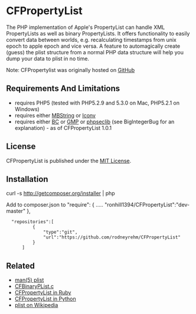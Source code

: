 # CFPropertyList

The PHP implementation of Apple's PropertyList can handle XML PropertyLists as well as binary PropertyLists. It offers functionality to easily convert data between worlds, e.g. recalculating timestamps from unix epoch to apple epoch and vice versa. A feature to automagically create (guess) the plist structure from a normal PHP data structure will help you dump your data to plist in no time. 

Note: CFPropertylist was originally hosted on [GitHub](https://github.com/rodneyrehm/CFPropertyList)

## Requirements And Limitations

* requires PHP5 (tested with PHP5.2.9 and 5.3.0 on Mac, PHP5.2.1 on Windows)
* requires either [MBString](http://php.net/mbstring) or [Iconv](http://php.net/iconv)
* requires either [BC](http://php.net/bc) or [GMP](http://php.net/gmp) or [phpseclib](http://phpseclib.sourceforge.net/) (see BigIntegerBug for an explanation) - as of CFPropertyList 1.0.1

## License

CFPropertyList is published under the [MIT License](http://www.opensource.org/licenses/mit-license.php).

## Installation

curl -s http://getcomposer.org/installer | php

Add to composer.json to
      "require": {
              .....
              "ronhill1394/CFPropertyList":"dev-master"
          },

      "repositories":[
              {
                  "type":"git",
                  "url":"https://github.com/rodneyrehm/CFPropertyList"
              }
          ]

## Related

* [man(5) plist](http://developer.apple.com/documentation/Darwin/Reference/ManPages/man5/plist.5.html)
* [CFBinaryPList.c](http://www.opensource.apple.com/source/CF/CF-476.15/CFBinaryPList.c)
* [CFPropertyList in Ruby](http://rubyforge.org/projects/cfpropertylist/)
* [CFPropertyList in Python](https://github.com/bencochran/CFPropertyList)
* [plist on Wikipedia](http://en.wikipedia.org/wiki/Plist)
